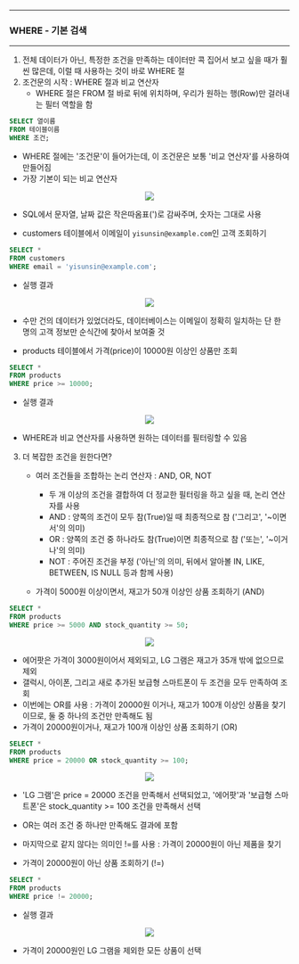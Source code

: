 -----
### WHERE - 기본 검색
-----
1. 전체 데이터가 아닌, 특정한 조건을 만족하는 데이터만 콕 집어서 보고 싶을 때가 훨씬 많은데, 이럴 때 사용하는 것이 바로 WHERE 절
2. 조건문의 시작 : WHERE 절과 비교 연산자
   - WHERE 절은 FROM 절 바로 뒤에 위치하며, 우리가 원하는 행(Row)만 걸러내는 필터 역할을 함
```sql
SELECT 열이름
FROM 테이블이름
WHERE 조건;
```
   - WHERE 절에는 '조건문'이 들어가는데, 이 조건문은 보통 '비교 연산자'를 사용하여 만들어짐
   - 가장 기본이 되는 비교 연산자
<div align="center">
<img src="https://github.com/user-attachments/assets/bcecc3a2-3714-44f9-95e8-6cff505a6da9">
</div>

   - SQL에서 문자열, 날짜 값은 작은따옴표(')로 감싸주며, 숫자는 그대로 사용

   - customers 테이블에서 이메일이 ```yisunsin@example.com```인 고객 조회하기
```sql
SELECT *
FROM customers
WHERE email = 'yisunsin@example.com';
```
   - 실행 결과
<div align="center">
<img src="https://github.com/user-attachments/assets/0ec88733-e40f-4ba2-a83a-4920d4948dc3">
</div>

   - 수만 건의 데이터가 있었더라도, 데이터베이스는 이메일이 정확히 일치하는 단 한 명의 고객 정보만 순식간에 찾아서 보여줄 것
  
   - products 테이블에서 가격(price)이 10000원 이상인 상품만 조회
```sql
SELECT *
FROM products
WHERE price >= 10000;
```
   - 실행 결과
<div align="center">
<img src="https://github.com/user-attachments/assets/fd665284-6cd0-4f64-94a7-452fe81aa0d3">
</div>

  - WHERE과 비교 연산자를 사용하면 원하는 데이터를 필터링할 수 있음

3. 더 복잡한 조건을 원한다면?
   - 여러 조건들을 조합하는 논리 연산자 : AND, OR, NOT
      + 두 개 이상의 조건을 결합하여 더 정교한 필터링을 하고 싶을 때, 논리 연산자를 사용
      + AND : 양쪽의 조건이 모두 참(True)일 때 최종적으로 참 ('그리고', '~이면서'의 의미)
      + OR : 양쪽의 조건 중 하나라도 참(True)이면 최종적으로 참 ('또는', '~이거나'의 의미)
      + NOT : 주어진 조건을 부정 ('아닌'의 의미, 뒤에서 알아볼 IN, LIKE, BETWEEN, IS NULL 등과 함께 사용)

    - 가격이 5000원 이상이면서, 재고가 50개 이상인 상품 조회하기 (AND)
```sql
SELECT *
FROM products
WHERE price >= 5000 AND stock_quantity >= 50;
```
<div align="center">
<img src="https://github.com/user-attachments/assets/33573c4e-dba1-4b43-bf44-c33f27d6d2cd">
</div>

  - 에어팟은 가격이 3000원이어서 제외되고, LG 그램은 재고가 35개 밖에 없으므로 제외
  - 갤럭시, 아이폰, 그리고 새로 추가된 보급형 스마트폰이 두 조건을 모두 만족하여 조회
  - 이번에는 OR를 사용 : 가격이 20000원 이거나, 재고가 100개 이상인 상품을 찾기이므로, 둘 중 하나의 조건만 만족해도 됨
  - 가격이 20000원이거나, 재고가 100개 이상인 상품 조회하기 (OR)
```sql
SELECT *
FROM products
WHERE price = 20000 OR stock_quantity >= 100;
```
<div align="center">
<img src="https://github.com/user-attachments/assets/319b39ab-821a-4e20-a354-292ef9c9d10f">
</div>

  - 'LG 그램'은 price = 20000 조건을 만족해서 선택되었고, '에어팟'과 '보급형 스마트폰'은 stock_quantity >= 100 조건을 만족해서 선택
  - OR는 여러 조건 중 하나만 만족해도 결과에 포함

  - 마지막으로 같지 않다는 의미인 !=를 사용 : 가격이 20000원이 아닌 제품을 찾기
  - 가격이 20000원이 아닌 상품 조회하기 (!=)
```sql
SELECT *
FROM products
WHERE price != 20000;
```

  - 실행 결과
<div align="center">
<img src="https://github.com/user-attachments/assets/4c48a38b-0042-4d46-ad4d-e6b1da1a92d9">
</div>

   - 가격이 20000원인 LG 그램을 제외한 모든 상품이 선택
